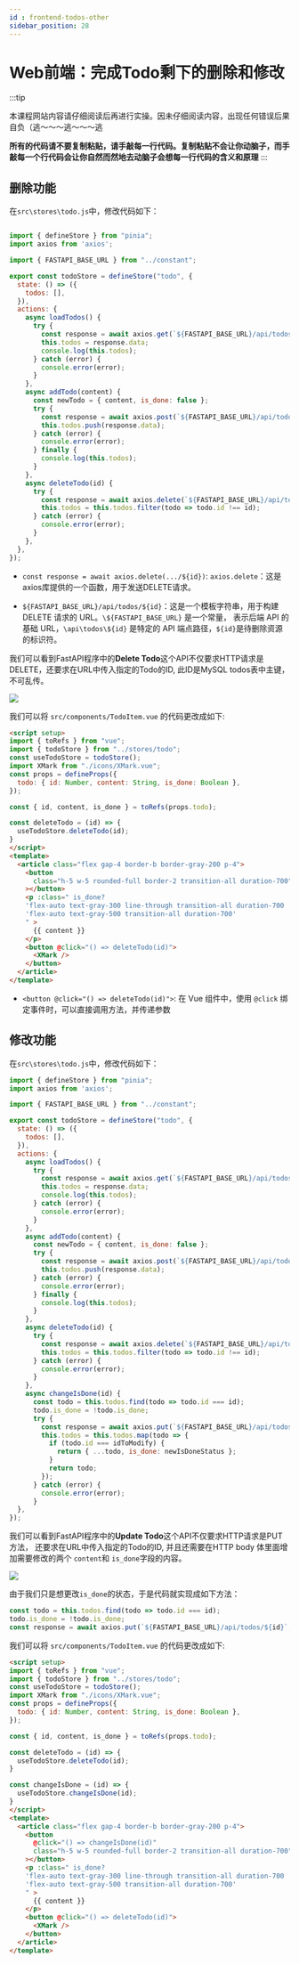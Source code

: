 ```yaml
---
id : frontend-todos-other
sidebar_position: 28
---
```


# Web前端：完成Todo剩下的删除和修改

:::tip

本课程网站内容请仔细阅读后再进行实操。因未仔细阅读内容，出现任何错误后果自负（逃～～～逃～～～逃

**所有的代码请不要复制粘贴，请手敲每一行代码。复制粘贴不会让你动脑子，而手敲每一个行代码会让你自然而然地去动脑子会想每一行代码的含义和原理**
:::

## 删除功能

在`src\stores\todo.js`中，修改代码如下：

```js showLineNumbers title="src\stores\todo.js"

import { defineStore } from "pinia";
import axios from 'axios';

import { FASTAPI_BASE_URL } from "../constant";

export const todoStore = defineStore("todo", {
  state: () => ({
    todos: [],
  }),
  actions: {
    async loadTodos() {
      try {
        const response = await axios.get(`${FASTAPI_BASE_URL}/api/todos`);
        this.todos = response.data;
        console.log(this.todos);
      } catch (error) {
        console.error(error);
      }
    },
    async addTodo(content) {
      const newTodo = { content, is_done: false };
      try {
        const response = await axios.post(`${FASTAPI_BASE_URL}/api/todos`, newTodo);
        this.todos.push(response.data);
      } catch (error) {
        console.error(error);
      } finally {
        console.log(this.todos);
      }
    },
    async deleteTodo(id) {
      try {
        const response = await axios.delete(`${FASTAPI_BASE_URL}/api/todos/${id}`);
        this.todos = this.todos.filter(todo => todo.id !== id);
      } catch (error) {
        console.error(error);
      }
    },
  },
});

```

- `const response = await axios.delete(.../${id})`: `axios.delete`：这是axios库提供的一个函数，用于发送DELETE请求。

- `${FASTAPI_BASE_URL}/api/todos/${id}`：这是一个模板字符串，用于构建 DELETE 请求的 URL。`\${FASTAPI_BASE_URL}` 是一个常量，
表示后端 API 的基础 URL，`\api\todos\${id}` 是特定的 API 端点路径，`${id}`是待删除资源的标识符。

我们可以看到FastAPI程序中的**Delete Todo**这个API不仅要求HTTP请求是DELETE，还要求在URL中传入指定的Todo的ID, 此ID是MySQL todos表中主键，不可乱传。

![](./img/backend-delete-todo-api.png)


我们可以将 `src/components/TodoItem.vue` 的代码更改成如下:

```html showLineNumbers title="src/components/TodoItem.vue"
<script setup>
import { toRefs } from "vue";
import { todoStore } from "../stores/todo";
const useTodoStore = todoStore();
import XMark from "./icons/XMark.vue";
const props = defineProps({
  todo: { id: Number, content: String, is_done: Boolean },
});

const { id, content, is_done } = toRefs(props.todo);

const deleteTodo = (id) => {
  useTodoStore.deleteTodo(id);
}
</script>
<template>
  <article class="flex gap-4 border-b border-gray-200 p-4">
    <button
      class="h-5 w-5 rounded-full border-2 transition-all duration-700"
    ></button>
    <p :class=" is_done? 
    'flex-auto text-gray-300 line-through transition-all duration-700 ' :
    'flex-auto text-gray-500 transition-all duration-700'
    " >
      {{ content }}
    </p>
    <button @click="() => deleteTodo(id)">
      <XMark />
    </button>
  </article>
</template>

```

-  `<button @click="() => deleteTodo(id)">`: 在 Vue 组件中，使用 `@click` 绑定事件时，可以直接调用方法，并传递参数

## 修改功能

在`src\stores\todo.js`中，修改代码如下：

```js showLineNumbers title="src\stores\todo.js"
import { defineStore } from "pinia";
import axios from 'axios';

import { FASTAPI_BASE_URL } from "../constant";

export const todoStore = defineStore("todo", {
  state: () => ({
    todos: [],
  }),
  actions: {
    async loadTodos() {
      try {
        const response = await axios.get(`${FASTAPI_BASE_URL}/api/todos`);
        this.todos = response.data;
        console.log(this.todos);
      } catch (error) {
        console.error(error);
      }
    },
    async addTodo(content) {
      const newTodo = { content, is_done: false };
      try {
        const response = await axios.post(`${FASTAPI_BASE_URL}/api/todos`, newTodo);
        this.todos.push(response.data);
      } catch (error) {
        console.error(error);
      } finally {
        console.log(this.todos);
      }
    },
    async deleteTodo(id) {
      try {
        const response = await axios.delete(`${FASTAPI_BASE_URL}/api/todos/${id}`);
        this.todos = this.todos.filter(todo => todo.id !== id);
      } catch (error) {
        console.error(error);
      }
    },
    async changeIsDone(id) {
      const todo = this.todos.find(todo => todo.id === id);
      todo.is_done = !todo.is_done;
      try {
        const response = await axios.put(`${FASTAPI_BASE_URL}/api/todos/${id}`, todo);
        this.todos = this.todos.map(todo => {
          if (todo.id === idToModify) {
            return { ...todo, is_done: newIsDoneStatus };
          }
          return todo;
        });
      } catch (error) {
        console.error(error);
      }
  },
});
```


我们可以看到FastAPI程序中的**Update Todo**这个API不仅要求HTTP请求是PUT方法，
还要求在URL中传入指定的Todo的ID, 并且还需要在HTTP body 体里面增加需要修改的两个 `content`和 `is_done`字段的内容。

![](./img/backend-update-todo-api.png)

由于我们只是想更改`is_done`的状态，于是代码就实现成如下方法：

```js
const todo = this.todos.find(todo => todo.id === id);
todo.is_done = !todo.is_done;
const response = await axios.put(`${FASTAPI_BASE_URL}/api/todos/${id}`, todo);
```


我们可以将 `src/components/TodoItem.vue` 的代码更改成如下:

```html showLineNumbers title="src/components/TodoItem.vue"
<script setup>
import { toRefs } from "vue";
import { todoStore } from "../stores/todo";
const useTodoStore = todoStore();
import XMark from "./icons/XMark.vue";
const props = defineProps({
  todo: { id: Number, content: String, is_done: Boolean },
});

const { id, content, is_done } = toRefs(props.todo);

const deleteTodo = (id) => {
  useTodoStore.deleteTodo(id);
}

const changeIsDone = (id) => {
  useTodoStore.changeIsDone(id);
}
</script>
<template>
  <article class="flex gap-4 border-b border-gray-200 p-4">
    <button
      @click="() => changeIsDone(id)"
      class="h-5 w-5 rounded-full border-2 transition-all duration-700"
    ></button>
    <p :class=" is_done? 
    'flex-auto text-gray-300 line-through transition-all duration-700 ' :
    'flex-auto text-gray-500 transition-all duration-700'
    " >
      {{ content }}
    </p>
    <button @click="() => deleteTodo(id)">
      <XMark />
    </button>
  </article>
</template>
```